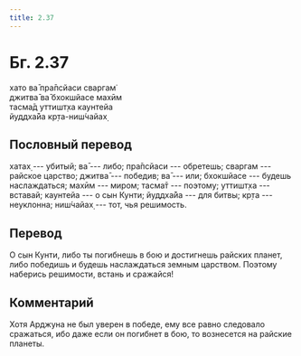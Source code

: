 ```yaml
---
title: 2.37
---
```


# Бг. 2.37
хато ва̄ пра̄псйаси сваргам̇<br/>
джитва̄ ва̄ бхокшйасе махӣм<br/>
тасма̄д уттишт̣ха каунтейа<br/>
йуддха̄йа кр̣та-ниш́чайах̣
## Пословный перевод

хатах̣ --- убитый; ва̄ --- либо; пра̄псйаси --- обретешь; сваргам ---
райское царство; джитва̄ --- победив; ва̄ --- или; бхокшйасе --- будешь
наслаждаться; махӣм --- миром; тасма̄т --- поэтому; уттишт̣ха --- вставай;
каунтейа --- о сын Кунти; йуддха̄йа --- для битвы; кр̣та --- неуклонна;
ниш́чайах̣ --- тот, чья решимость.

## Перевод

О сын Кунти, либо ты погибнешь в бою и достигнешь райских планет, либо
победишь и будешь наслаждаться земным царством. Поэтому наберись
решимости, встань и сражайся!

## Комментарий

Хотя Арджуна не был уверен в победе, ему все равно следовало сражаться,
ибо даже если он погибнет в бою, то вознесется на райские планеты.

